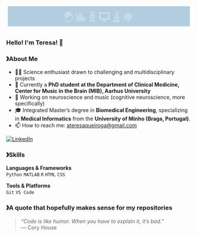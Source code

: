 <p align="center">
  <img src="./cropped_cover_page2.png" alt="Cover Image" width="820"/>
</p>

### Hello! I'm Teresa! 👋

### 》About Me
- 👩‍💻 Science enthusiast drawn to challenging and multidisciplinary projects
- 🏢 Currently a **PhD student at the Department of Clinical Medicine, Center for Music in the Brain (MIB), Aarhus University**
- 🧠 Working on neuroscience and music (cognitive neuroscience, more specifically)
- 🎓 Integrated Master’s degree in **Biomedical Engineering**, specializing in **Medical Informatics** from the **University of Minho (Braga, Portugal)**.
- 📫 How to reach me: ateresaqueiroga@gmail.com
  
[![LinkedIn](https://img.shields.io/badge/LinkedIn-Profile-blue?style=flat&logo=linkedin)](https://linkedin.com/in/ateresaqueiroga)  

### 》Skills
**Languages & Frameworks**  
`Python` `MATLAB` `R` `HTML` `CSS`

**Tools & Platforms**  
`Git` `VS Code`    

### 》A quote that hopefully makes sense for my repositories
> *“Code is like humor. When you have to explain it, it’s bad.”*  
> — Cory House
